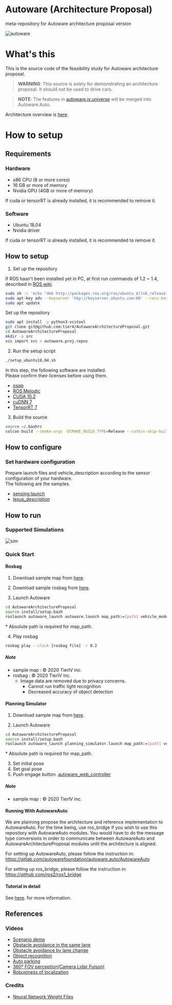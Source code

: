 # Autoware (Architecture Proposal)

meta-repository for Autoware architecture proposal version

![autoware](https://user-images.githubusercontent.com/8327598/69472442-cca50b00-0ded-11ea-9da0-9e2302aa1061.png)

# What's this

This is the source code of the feasibility study for Autoware architecture proposal.

> **WARNING**: This source is solely for demonstrating an architecture proposal. It should not be used to drive cars. 

> **NOTE**: The features in [autoware.iv.universe](https://github.com/tier4/autoware.iv.universe) will be merged into Autoware.Auto.

Architecture overview is [here](/design/Overview.md).

# How to setup

## Requirements

### Hardware

 - x86 CPU (8 or more cores)
 - 16 GB or more of memory
 - Nvidia GPU (4GB or more of memory)

If cuda or tensorRT is already installed, it is recommended to remove it.

### Software

 - Ubuntu 18.04
 - Nvidia driver
 
If cuda or tensorRT is already installed, it is recommended to remove it.

## How to setup

1. Set up the repository

If ROS hasn't been installed yet in PC, at first run commands of 1.2 ~ 1.4, described in [ROS wiki](http://wiki.ros.org/melodic/Installation/Ubuntu).

```sh
sudo sh -c 'echo "deb http://packages.ros.org/ros/ubuntu $(lsb_release -sc) main" > /etc/apt/sources.list.d/ros-latest.list'
sudo apt-key adv --keyserver 'hkp://keyserver.ubuntu.com:80' --recv-key C1CF6E31E6BADE8868B172B4F42ED6FBAB17C654
sudo apt update
```

Set up the repository

```sh
sudo apt install -y python3-vcstool
git clone git@github.com:tier4/AutowareArchitectureProposal.git
cd AutowareArchitectureProposal
mkdir -p src
vcs import src < autoware.proj.repos
```

2. Run the setup script

```sh
./setup_ubuntu18.04.sh
```

In this step, the following software are installed.  
Please confirm their licenses before using them.

- [osqp](https://github.com/oxfordcontrol/osqp/blob/master/LICENSE)
- [ROS Melodic](https://github.com/ros/ros/blob/noetic-devel/LICENSE)
- [CUDA 10.2](https://docs.nvidia.com/cuda/eula/index.html)
- [cuDNN 7](https://docs.nvidia.com/deeplearning/sdk/cudnn-sla/index.html)
- [TensorRT 7](https://docs.nvidia.com/deeplearning/sdk/tensorrt-sla/index.html)

3. Build the source

```sh
source ~/.bashrc
colcon build --cmake-args -DCMAKE_BUILD_TYPE=Release --catkin-skip-building-tests
```

## How to configure

### Set hardware configuration

Prepare launch files and vehicle_description according to the sensor configuration of your hardware.  
The following are the samples.

- [sensing.launch](https://github.com/tier4/autoware_launcher.universe/blob/master/sensing_launch/launch/sensing.launch)
- [lexus_description](https://github.com/tier4/lexus_description.iv.universe)

## How to run

### Supported Simulations

![sim](https://user-images.githubusercontent.com/8327598/79709776-0bd47b00-82fe-11ea-872e-d94ef25bc3bf.png)

### Quick Start

#### Rosbag

1. Download sample map from [here](https://drive.google.com/open?id=1ovrJcFS5CZ2H51D8xVWNtEvj_oiXW-zk).

2. Download sample rosbag from [here](https://drive.google.com/open?id=1BFcNjIBUVKwupPByATYczv2X4qZtdAeD).
3. Launch Autoware

```sh
cd AutowareArchitectureProposal
source install/setup.bash
roslaunch autoware_launch autoware.launch map_path:=[path] vehicle_model:=lexus sensor_model:=aip_xx1 rosbag:=true
```

\* Absolute path is required for map_path.

4. Play rosbag

```sh
rosbag play --clock [rosbag file] -r 0.2
```

##### Note

- sample map : © 2020 TierIV inc.
- rosbag : © 2020 TierIV inc.
  - Image data are removed due to privacy concerns.
    - Cannot run traffic light recognition
    - Decreased accuracy of object detection

#### Planning Simulator

1. Download sample map from [here](https://drive.google.com/open?id=197kgRfSomZzaSbRrjWTx614le2qN-oxx).

2. Launch Autoware

```sh
cd AutowareArchitectureProposal
source install/setup.bash
roslaunch autoware_launch planning_simulator.launch map_path:=[path] vehicle_model:=lexus sensor_model:=aip_xx1
```

\* Absolute path is required for map_path.

3. Set initial pose
4. Set goal pose
5. Push engage button.
   [autoware_web_controller](http://localhost:8085/autoware_web_controller/index.html)

##### Note

- sample map : © 2020 TierIV inc.

#### Running With AutowareAuto
We are planning propose the architecture and reference implementation to AutowareAuto.
For the time being, use ros_bridge if you wish to use this repository with AutowareAuto modules.
You would have to do the message type conversions in order to communicate between AutowareAuto and AutowareArchitectureProposal modules until the architecture is aligned.

For setting up AutowareAuto, please follow the instruction in: https://gitlab.com/autowarefoundation/autoware.auto/AutowareAuto

For setting up ros_bridge, please follow the instruction in: https://github.com/ros2/ros1_bridge

#### Tutorial in detail

See [here](./docs/SimulationTutorial.md). for more information.

## References

### Videos

- [Scenario demo](https://youtu.be/kn2bIU_g0oY)
- [Obstacle avoidance in the same lane](https://youtu.be/s_4fBDixFJc)
- [Obstacle avoidance by lane change](https://youtu.be/SCIceXW9sqM)
- [Object recognition](https://youtu.be/uhhMIxe1zxQ)
- [Auto parking](https://youtu.be/e9R0F0ZJbWE)
- [360° FOV perception(Camera Lidar Fuison)](https://youtu.be/whzx-2RkVBA)
- [Robustness of localization](https://youtu.be/ydPxWB2jVnM)

### Credits

- [Neural Network Weight Files](./docs/Credits.md)
